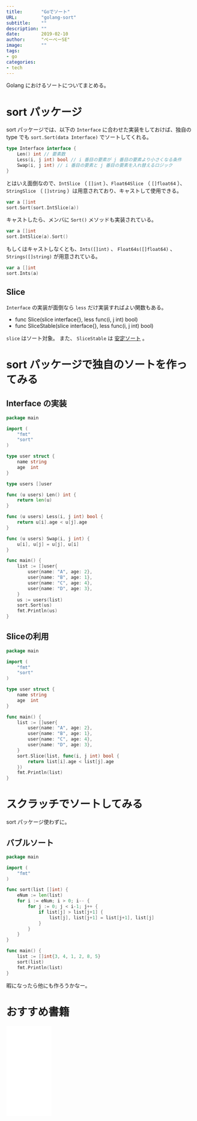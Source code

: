 ```yaml
---
title:       "Goでソート"
URL:         "golang-sort"
subtitle:    ""
description: ""
date:        2019-02-10
author:      "ぺーぺーSE"
image:       ""
tags:
- go
categories:
- tech
---
```


Golang におけるソートについてまとめる。

<!--more-->

# sort パッケージ

sort パッケージでは、以下の `Interface` に合わせた実装をしておけば、独自の type でも `sort.Sort(data Interface)` でソートしてくれる。

```go
type Interface interface {
	Len() int // 要素数
	Less(i, j int) bool // i 番目の要素が j 番目の要素より小さくなる条件
	Swap(i, j int) // i 番目の要素と j 番目の要素を入れ替えるロジック
}
```

とはいえ面倒なので、`IntSlice` （ `[]int` ）、`Float64Slice` （ `[]float64` ）、`StringSlice` （ `[]string` ）は用意されており、キャストして使用できる。

```go
var a []int
sort.Sort(sort.IntSlice(a))
```

キャストしたら、メンバに `Sort()` メソッドも実装されている。

```go
var a []int
sort.IntSlice(a).Sort()
```

もしくはキャストしなくとも、`Ints([]int)` 、 `Float64s([]float64)` 、 `Strings([]string)` が用意されている。

```go
var a []int
sort.Ints(a)
```

## Slice

`Interface` の実装が面倒なら `less` だけ実装すればよい関数もある。

- func Slice(slice interface{}, less func(i, j int) bool)
- func SliceStable(slice interface{}, less func(i, j int) bool)

`slice` はソート対象。
また、 `SliceStable` は [安定ソート](https://ja.wikipedia.org/wiki/%E5%AE%89%E5%AE%9A%E3%82%BD%E3%83%BC%E3%83%88) 。

# sort パッケージで独自のソートを作ってみる

## Interface の実装

```go
package main

import (
	"fmt"
	"sort"
)

type user struct {
	name string
	age  int
}

type users []user

func (u users) Len() int {
	return len(u)
}

func (u users) Less(i, j int) bool {
	return u[i].age < u[j].age
}

func (u users) Swap(i, j int) {
	u[i], u[j] = u[j], u[i]
}

func main() {
	list := []user{
		user{name: "A", age: 2},
		user{name: "B", age: 1},
		user{name: "C", age: 4},
		user{name: "D", age: 3},
	}
	us := users(list)
	sort.Sort(us)
	fmt.Println(us)
}
```

## Sliceの利用

```go
package main

import (
	"fmt"
	"sort"
)

type user struct {
	name string
	age  int
}

func main() {
	list := []user{
		user{name: "A", age: 2},
		user{name: "B", age: 1},
		user{name: "C", age: 4},
		user{name: "D", age: 3},
	}
	sort.Slice(list, func(i, j int) bool {
		return list[i].age < list[j].age
	})
	fmt.Println(list)
}
```

# スクラッチでソートしてみる

sort パッケージ使わずに。

## バブルソート

```go
package main

import (
	"fmt"
)

func sort(list []int) {
	eNum := len(list)
	for i := eNum; i > 0; i-- {
		for j := 0; j < i-1; j++ {
			if list[j] > list[j+1] {
				list[j], list[j+1] = list[j+1], list[j]
			}
		}
	}
}

func main() {
	list := []int{3, 4, 1, 2, 8, 5}
	sort(list)
	fmt.Println(list)
}
```

暇になったら他にも作ろうかなー。

# おすすめ書籍

<!-- amazon affiliate kindle golang --->
<iframe sandbox="allow-popups allow-scripts allow-modals allow-forms allow-same-origin" style="width:120px;height:240px;" marginwidth="0" marginheight="0" scrolling="no" frameborder="0" src="//rcm-fe.amazon-adsystem.com/e/cm?lt1=_blank&bc1=000000&IS2=1&bg1=FFFFFF&fc1=000000&lc1=0000FF&t=tanakakns-22&language=ja_JP&o=9&p=8&l=as4&m=amazon&f=ifr&ref=as_ss_li_til&asins=B07VPSXF6N&linkId=41e7577d372f3469241a8f7608cc6fc2"></iframe>